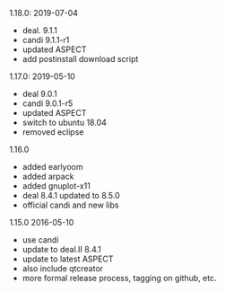 
1.18.0: 2019-07-04
  - deal. 9.1.1
  - candi 9.1.1-r1
  - updated ASPECT
  - add postinstall download script

1.17.0: 2019-05-10
  - deal 9.0.1
  - candi 9.0.1-r5
  - updated ASPECT
  - switch to ubuntu 18.04
  - removed eclipse

1.16.0 
  - added earlyoom
  - added arpack
  - added gnuplot-x11
  - deal 8.4.1 updated to 8.5.0
  - official candi and new libs

1.15.0 2016-05-10
  - use candi
  - update to deal.II 8.4.1
  - update to latest ASPECT
  - also include qtcreator
  - more formal release process, tagging on github, etc. 
